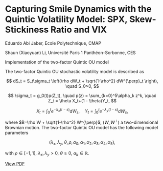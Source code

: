 # Capturing Smile Dynamics with the Quintic Volatility Model: SPX, Skew-Stickiness Ratio and VIX

Eduardo Abi Jaber, Ecole Polytechnique, CMAP

Shaun (Xiaoyuan) Li, Université Paris 1 Panthéon-Sorbonne, CES

Implementation of the two-factor Quintic OU model

The two-factor Quintic OU stochastic volatility model is described as

$$
dS_t = S_t\sigma_t \left(\rho dW_t + \sqrt{1-\rho^2} dW^{\perp}_t \right), \quad S_0>0,
$$

$$
\sigma_t = g_0(t)p(Z_t), \quad p(z) = \sum_{k=0}^5\alpha_k z^k, \quad Z_t =  \theta X_t+(1 - \theta)Y_t,
$$

$$
X_t = \int_0^t e^{-\lambda_x(t-s)}dW_s, \quad Y_t = \int_0^t e^{-\lambda_y(t-s)}dW_s,
$$

where $B=\rho W + \sqrt{1-\rho^2} W^{\perp}$, $(W,W^{\perp})$ a two-dimensional Brownian motion. The two-factor Quintic OU model has the following model parameters

$$
(\lambda_x, \lambda_y, \theta, \rho, \alpha_0, \alpha_1, \alpha_2, \alpha_3, \alpha_4, \alpha_5),$$

with $\rho \in [-1,1]$, $\lambda_x, \lambda_y >0$, $\theta \geq 0$, $\alpha_k \in \mathbb{R}$.

[View PDF](images/spx_2_fac_long_2_w_ssr.pdf)
